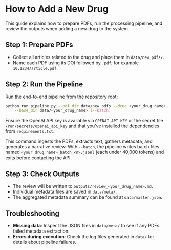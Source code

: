 # How to Add a New Drug

This guide explains how to prepare PDFs, run the processing pipeline, and review the outputs when adding a new drug to the system.

## Step 1: Prepare PDFs
- Collect all articles related to the drug and place them in `data/new_pdfs/`.
- Name each PDF using its DOI followed by `.pdf`; for example `10.1234/article.pdf`.

## Step 2: Run the Pipeline
Run the end-to-end pipeline from the repository root:

```bash
python run_pipeline.py --pdf_dir data/new_pdfs --drug <your_drug_name> \
    --base_dir data/<your_drug_name> [--batch]
```

Ensure the OpenAI API key is available via ``OPENAI_API_KEY`` or the secret file ``/run/secrets/openai_api_key`` and that you've installed the dependencies from ``requirements.txt``.

This command ingests the PDFs, extracts text, gathers metadata, and generates a narrative review. With `--batch`, the pipeline writes batch files named `<your_drug_name>_batch_<n>.jsonl` (each under 40,000 tokens) and exits before contacting the API.

## Step 3: Check Outputs
- The review will be written to `outputs/review_<your_drug_name>.md`.
- Individual metadata files are saved in `data/meta/`.
- The aggregated metadata summary can be found at `data/master.json`.

## Troubleshooting
- **Missing data**: Inspect the JSON files in `data/meta/` to see if any PDFs failed metadata extraction.
- **Errors during execution**: Check the log files generated in `data/` for details about pipeline failures.
